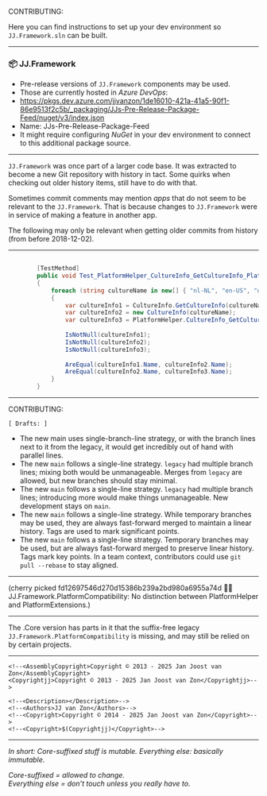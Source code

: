 CONTRIBUTING:

Here you can find instructions to set up your dev environment so `JJ.Framework.sln` can be built.

-----

### 📦 JJ.Framework

- Pre-release versions of `JJ.Framework` components may be used.
- Those are currently hosted in *Azure DevOps*:
- https://pkgs.dev.azure.com/jjvanzon/1de16010-421a-41a5-90f1-86e9513f2c5b/_packaging/JJs-Pre-Release-Package-Feed/nuget/v3/index.json
- Name: JJs-Pre-Release-Package-Feed
- It might require configuring *NuGet* in your dev environment to connect to this additional package source.

-----

`JJ.Framework` was once part of a larger code base. It was extracted to become a new Git repository with history in tact. Some quirks when checking out older history items, still have to do with that.

Sometimes commit comments may mention *apps* that do not seem to be relevant to the `JJ.Framework`. That is because changes to `JJ.Framework` were in service of making a feature in another app.

The following may only be relevant when getting older commits from history (from before 2018-12-02).

-----

```cs
        
        [TestMethod]
        public void Test_PlatformHelper_CultureInfo_GetCultureInfo_PlatformSafe()
        {
            foreach (string cultureName in new[] { "nl-NL", "en-US", "de-DE", "zh-CN" })
            {
                var cultureInfo1 = CultureInfo.GetCultureInfo(cultureName);
                var cultureInfo2 = new CultureInfo(cultureName);
                var cultureInfo3 = PlatformHelper.CultureInfo_GetCultureInfo_PlatformSafe(cultureName);
                
                IsNotNull(cultureInfo1);
                IsNotNull(cultureInfo2);
                IsNotNull(cultureInfo3);
                
                AreEqual(cultureInfo1.Name, cultureInfo2.Name);
                AreEqual(cultureInfo2.Name, cultureInfo3.Name);
            }
        }
```

-----

CONTRIBUTING:

`[ Drafts: ]`


- The new main uses single-branch-line strategy, or with the branch lines next to it from the legacy, it would get incredibly out of hand with parallel lines.
- The new `main` follows a single-line strategy. `legacy` had multiple branch lines; mixing both would be unmanageable. Merges from `legacy` are allowed, but new branches should stay minimal.
- The new `main` follows a single-line strategy. `legacy` had multiple branch lines; introducing more would make things unmanageable. New development stays on `main`.
- The new `main` follows a single-line strategy. While temporary branches may be used, they are always fast-forward merged to maintain a linear history. Tags are used to mark significant points.
- The new `main` follows a single-line strategy. Temporary branches may be used, but are always fast-forward merged to preserve linear history. Tags mark key points. In a team context, contributors could use `git pull --rebase` to stay aligned.

-----



(cherry picked fd12697546d270d15386b239a2bd980a6955a74d 👨‍💻 JJ.Framework.PlatformCompatibility: No distinction between PlatformHelper and PlatformExtensions.)

-----

The .Core version has parts in it that the suffix-free legacy `JJ.Framework.PlatformCompatibility` is missing, and may still be relied on by certain projects.

-----

    <!--<AssemblyCopyright>Copyright © 2013 - 2025 Jan Joost van Zon</AssemblyCopyright>
    <Copyrightjj>Copyright © 2013 - 2025 Jan Joost van Zon</Copyrightjj>-->

    <!--<Description></Description>-->
    <!--<Authors>JJ van Zon</Authors>-->
    <!--<Copyright>Copyright © 2014 - 2025 Jan Joost van Zon</Copyright>-->
    <!--<Copyright>$(Copyrightjj)</Copyright>-->

-----

*In short: Core-suffixed stuff is mutable. Everything else: basically immutable.*

*Core-suffixed = allowed to change.*  
*Everything else = don’t touch unless you really have to.*

